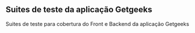 ## Suites de teste da aplicação Getgeeks 

Suites de teste para cobertura do Front e Backend da aplicação Getgeeks

